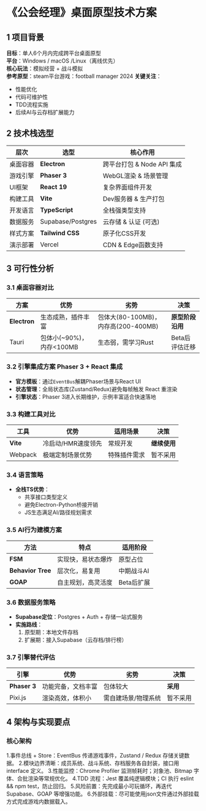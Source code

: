 # 《公会经理》桌面原型技术方案

## 1 项目背景
**目标**：单人6个月内完成跨平台桌面原型  
**平台**：Windows / macOS /Linux（离线优先）  
**核心玩法**：模拟经营 + 战斗模拟  
**参考原型**：steam平台游戏：football manager 2024
**关键关注**：
- 性能优化
- 代码可维护性
- TDD流程实施
- 后续AI与云存档扩展能力

## 2 技术栈选型
| 层次         | 选型               | 核心作用                     |
|--------------|--------------------|-----------------------------|
| 桌面容器     | **Electron**       | 跨平台打包 & Node API 集成   |
| 游戏引擎     | **Phaser 3**       | WebGL渲染 & 场景管理         |
| UI框架       | **React 19**       | 复杂界面组件开发             |
| 构建工具     | **Vite**           | Dev服务器 & 生产打包         |
| 开发语言     | **TypeScript**     | 全栈强类型支持               |
| 数据服务     | Supabase/Postgres  | 云存储 & 认证 (可选)         |
| 样式方案     | **Tailwind CSS**   | 原子化CSS开发               |
| 演示部署     | Vercel             | CDN & Edge函数支持          |

## 3 可行性分析
### 3.1 桌面容器对比
| 方案       | 优势                          | 劣势                          | 决策                     |
|------------|------------------------------|-------------------------------|--------------------------|
| **Electron** | 生态成熟，插件丰富            | 包体大(80-100MB)，内存高(200-400MB) | **原型阶段沿用**         |
| Tauri      | 包体小(~90%)，内存<100MB      | 生态弱，需学习Rust             | Beta后评估迁移           |

### 3.2 引擎集成方案 Phaser 3 + React 集成
- **官方模板**：通过`EventBus`解耦Phaser场景与React UI
- **状态管理**：全局状态库(Zustand/Redux)避免每帧触发 React 重渲染
- **引擎状态**：Phaser 3进入长期维护，示例丰富适合快速落地

### 3.3 构建工具对比
| 工具    | 优势                      | 适用场景              | 决策         |
|---------|--------------------------|-----------------------|--------------|
| **Vite** | 冷启动/HMR速度领先        | 常规开发              | **继续使用** |
| Webpack | 极端定制场景优势          | 特殊插件需求          | 暂不采用     |

### 3.4 语言策略
- **全栈TS优势**：
  - 共享接口类型定义
  - 避免Electron-Python桥接开销
  - JS生态满足AI/路径规划需求

### 3.5 AI行为建模方案
| 方法                | 特点                      | 适用阶段       |
|---------------------|--------------------------|---------------|
| **FSM**             | 实现快，易状态爆炸        | 原型占位       |
| **Behavior Tree**   | 层次化，易复用            | 中期战斗AI     |
| **GOAP**            | 自主规划，高灵活度        | Beta后扩展     |

### 3.6 数据服务策略
- **Supabase定位**：Postgres + Auth + 存储一站式服务
- **实施路线**：
  1. 原型期：本地文件存档
  2. 扩展期：接入Supabase（云存档/排行榜）

### 3.7 引擎替代评估
| 引擎       | 优势                      | 劣势                      | 决策         |
|------------|--------------------------|--------------------------|--------------|
| **Phaser 3** | 功能完备，文档丰富        | 包体较大                  | **采用**     |
| Pixi.js    | 渲染高效，体积小          | 需自建场景/物理系统       | 暂不采用     |

## 4 架构与实现要点
### 核心架构
1.事件总线 + Store：EventBus 传递游戏事件，Zustand / Redux 存储关键数据。
2.模块边界清晰：成员系统、战斗系统、存档服务各自封装，接口用 interface 定义。
3.性能监控：Chrome Profiler 监测帧耗时；对象池、Bitmap 字体、合批渲染等常规优化。
4.TDD 流程：Jest 覆盖纯逻辑模块；CI 执行 eslint && npm test，防止回归。
5.风险前置：先完成最小可玩循环，再迭代 Supabase、GOAP 等增强功能。
6.外部挂载：尽可能使用json文件通过外部挂载方式完成游戏内数据载入。
